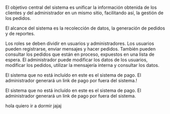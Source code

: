 El objetivo central del sistema es unificar la información obtenida de los clientes y del administrador en un mismo sitio, facilitando así, la gestión de los pedidos.

El alcance del sistema es la recolección de datos, la generación de pedidos y de reportes. 

Los roles se deben dividir en usuarios y administradores. Los usuarios pueden registrarse, enviar mensajes y hacer pedidos. También pueden consultar los pedidos que están en proceso, expuestos en una lista de espera. El administrador puede modificar los datos de los usuarios, modificar los pedidos, utilizar la mensajería interna y consultar los datos.


El sistema que no está incluído en este es el sistema de pago. El administrador generará un link de pago por fuera del sistema.!

El sistema que no está incluído en este es el sistema de pago. El administrador generará un link de pago por fuera del sistema.

hola quiero ir a dormir jajaj

